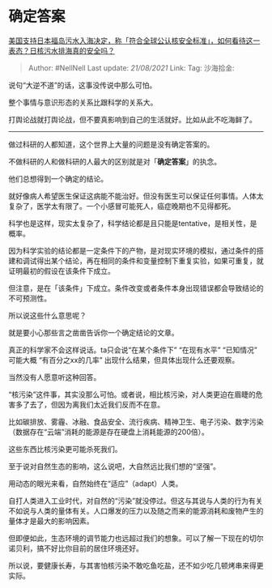 # 确定答案
[美国支持日本福岛污水入海决定，称「符合全球公认核安全标准」，如何看待这一表态？日核污水排海真的安全吗？](https://www.zhihu.com/question/454363386/answer/1833943262)

> Author: #NellNell
> Last update: *21/08/2021*
> Link:
> Tag:
> 沙海拾金:

说句“大逆不道”的话，这事没传说中那么可怕。

整个事情与意识形态的关系比跟科学的关系大。

打舆论战就打舆论战，但不要真影响到自己的生活就好。比如从此不吃海鲜了。

---

做过科研的人都知道，这个世界上大量的问题是没有确定答案的。

不做科研的人和做科研的人最大的区别就是对「**确定答案**」的执念。

他们总想得到一个确定的结论。

就好像病人希望医生保证这病能不能治好。但没有医生可以保证任何事情。人体太复杂了，医学太有限了。一个小感冒可能死人，癌症晚期也不见得都死。

科学也是这样，现实太复杂了，科学结论都是且只能是tentative，是相关性，是概率。

因为科学实验的结论都是一定条件下的产物，是对现实环境的模拟，通过条件的搭建和调试得出某个结论，再在相同的条件和变量控制下重复实验，如果可重复，就证明最初的假设在该条件下成立。

但注意，是在「该条件」下成立。条件改变或者条件本身出现错误都会导致结论的不可预测性。

所以说这些什么意思呢？

就是要小心那些言之凿凿告诉你一个确定结论的文章。

真正的科学家不会这样说话。ta只会说“在某个条件下” “在现有水平” “已知情况” 可能大概 “有百分之xx的几率” 出现什么结果，但具体出现什么还要观察。

当然没有人愿意听这种回答。

“核污染”这件事，其实没那么可怕。或者说，相比核污染，对人类更迫在眉睫的危害多了去了，但因为离我们太近我们反而不在意。

比如碳排放、雾霾、冰融、食品安全、流行疾病、精神卫生、电子污染、数字污染（数据存在“云端”消耗的能源是存在硬盘上消耗能源的200倍）。

这些东西比核污染更可能杀死我们。

至于说对自然生态的影响，这么说吧，大自然远比我们想的“坚强”。

用动态的眼光来看，自然始终在“适应”（adapt）人类。

自打人类进入工业时代，对自然的“污染”就没停过。但这与其说与人类的行为有关不如说与人类的量体有关。人口爆发的压力以及随之而来的能源消耗和废物产生的量体才是最大的影响因素。

但即便如此，生态环境的调节能力也远超过我们的想象。可以了解一下现在的切尔诺贝利，搞不好比你目前的居住环境还好。

所以说，要健康长寿，与其害怕核污染不敢吃鱼吃盐，还不如少吃几顿烤串来得更实际。
